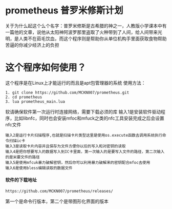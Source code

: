 # prometheus 普罗米修斯计划
关于为什么起这个么个名字：普罗米修斯是古希腊的神之一，人教版小学课本中有一篇他的文章，说他从太阳神阿波罗那里盗取了火种带到了人间，给人间带来光明，是人类不在茹毛饮血，而这个程序则是帮助你从单位机构手里面获取食物帮助苦逼的你减少经济上的负担

# 这个程序如何使用？
这个程序是在Linux上才能运行的而且是apt包管理器的系统
使用方法：
```shell
1. git clone https://github.com/MCKN007/prometheus.git
2. cd prometheus
3. lua prometheus_main.lua
```
软请确保软件第一次运行时连接网络，需要下载必须的库
输入1是安装软件驱动程序，比如libnfc，同时也会安装mfoc和mfuck之类的nfc工具安装完成之后会设置nfc文件
```shell
输入2是运行卡片扫描程序,也就是扫描卡片类型这里是使用os.execute函数去调用系统执行命令扫描ic卡
输入3是读取卡片内容并且保存为文件方便你以后的写入和对密钥的读取
输入4是把你想要写入的数据写入到IC卡里面，第一次输入的是要写入文件的路径，第二次输入的是米要文件的路径
输入5是使用mfcuk暴力破解密钥，然后你可以利用暴力破解来的密钥配合mfoc去使用
输入6是使用bless编辑读取的数据文件
```
#### 软件的下载地址
```
https://github.com/MCKN007/prometheus/releases/
````
第一个是命令行版本，第二个是带图形化界面的版本
